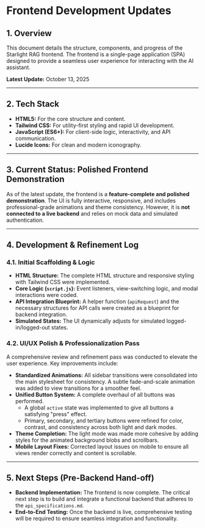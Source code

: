 # Frontend Development Updates

## 1. Overview

This document details the structure, components, and progress of the Starlight RAG frontend. The frontend is a single-page application (SPA) designed to provide a seamless user experience for interacting with the AI assistant.

**Latest Update:** October 13, 2025

---

## 2. Tech Stack

-   **HTML5:** For the core structure and content.
-   **Tailwind CSS:** For utility-first styling and rapid UI development.
-   **JavaScript (ES6+):** For client-side logic, interactivity, and API communication.
-   **Lucide Icons:** For clean and modern iconography.

---

## 3. Current Status: Polished Frontend Demonstration

As of the latest update, the frontend is a **feature-complete and polished demonstration**. The UI is fully interactive, responsive, and includes professional-grade animations and theme consistency. However, it is **not connected to a live backend** and relies on mock data and simulated authentication.

---

## 4. Development & Refinement Log

### 4.1. Initial Scaffolding & Logic

-   **HTML Structure:** The complete HTML structure and responsive styling with Tailwind CSS were implemented.
-   **Core Logic (`script.js`):** Event listeners, view-switching logic, and modal interactions were coded.
-   **API Integration Blueprint:** A helper function (`apiRequest`) and the necessary structures for API calls were created as a blueprint for backend integration.
-   **Simulated States:** The UI dynamically adjusts for simulated logged-in/logged-out states.

### 4.2. UI/UX Polish & Professionalization Pass

A comprehensive review and refinement pass was conducted to elevate the user experience. Key improvements include:

-   **Standardized Animations:** All sidebar transitions were consolidated into the main stylesheet for consistency. A subtle fade-and-scale animation was added to view transitions for a smoother feel.
-   **Unified Button System:** A complete overhaul of all buttons was performed.
    -   A global `active` state was implemented to give all buttons a satisfying "press" effect.
    -   Primary, secondary, and tertiary buttons were refined for color, contrast, and consistency across both light and dark modes.
-   **Theme Completion:** The light mode was made more cohesive by adding styles for the animated background blobs and scrollbars.
-   **Mobile Layout Fixes:** Corrected layout issues on mobile to ensure all views render correctly and content is scrollable.

---

## 5. Next Steps (Pre-Backend Hand-off)

-   **Backend Implementation:** The frontend is now complete. The critical next step is to build and integrate a functional backend that adheres to the `api_specifications.md`.
-   **End-to-End Testing:** Once the backend is live, comprehensive testing will be required to ensure seamless integration and functionality.
